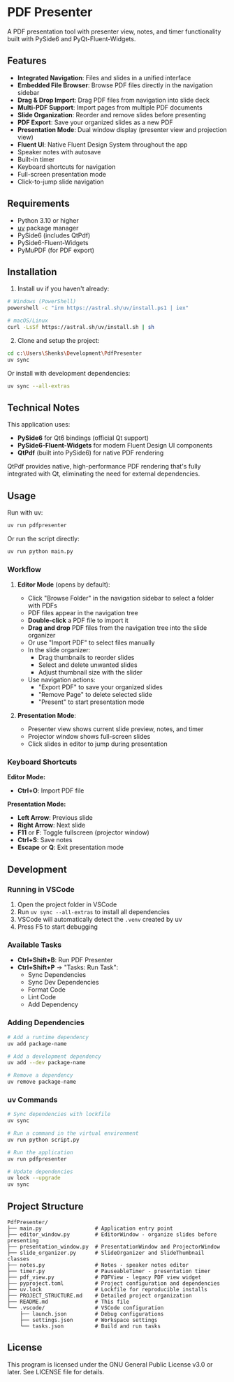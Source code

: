 # PDF Presenter

A PDF presentation tool with presenter view, notes, and timer functionality built with PySide6 and PyQt-Fluent-Widgets.

## Features

- **Integrated Navigation**: Files and slides in a unified interface
- **Embedded File Browser**: Browse PDF files directly in the navigation sidebar
- **Drag & Drop Import**: Drag PDF files from navigation into slide deck
- **Multi-PDF Support**: Import pages from multiple PDF documents
- **Slide Organization**: Reorder and remove slides before presenting
- **PDF Export**: Save your organized slides as a new PDF
- **Presentation Mode**: Dual window display (presenter view and projection view)
- **Fluent UI**: Native Fluent Design System throughout the app
- Speaker notes with autosave
- Built-in timer
- Keyboard shortcuts for navigation
- Full-screen presentation mode
- Click-to-jump slide navigation

## Requirements

- Python 3.10 or higher
- [uv](https://docs.astral.sh/uv/) package manager
- PySide6 (includes QtPdf)
- PySide6-Fluent-Widgets
- PyMuPDF (for PDF export)

## Installation

1. Install uv if you haven't already:
```bash
# Windows (PowerShell)
powershell -c "irm https://astral.sh/uv/install.ps1 | iex"

# macOS/Linux
curl -LsSf https://astral.sh/uv/install.sh | sh
```

2. Clone and setup the project:
```bash
cd c:\Users\Shenks\Development\PdfPresenter
uv sync
```

Or install with development dependencies:
```bash
uv sync --all-extras
```

## Technical Notes

This application uses:
- **PySide6** for Qt6 bindings (official Qt support)
- **PySide6-Fluent-Widgets** for modern Fluent Design UI components
- **QtPdf** (built into PySide6) for native PDF rendering

QtPdf provides native, high-performance PDF rendering that's fully integrated with Qt, eliminating the need for external dependencies.

## Usage

Run with uv:
```bash
uv run pdfpresenter
```

Or run the script directly:
```bash
uv run python main.py
```

### Workflow

1. **Editor Mode** (opens by default):
   - Click "Browse Folder" in the navigation sidebar to select a folder with PDFs
   - PDF files appear in the navigation tree
   - **Double-click** a PDF file to import it
   - **Drag and drop** PDF files from the navigation tree into the slide organizer
   - Or use "Import PDF" to select files manually
   - In the slide organizer:
     - Drag thumbnails to reorder slides
     - Select and delete unwanted slides
     - Adjust thumbnail size with the slider
   - Use navigation actions:
     - "Export PDF" to save your organized slides
     - "Remove Page" to delete selected slide
     - "Present" to start presentation mode

2. **Presentation Mode**:
   - Presenter view shows current slide preview, notes, and timer
   - Projector window shows full-screen slides
   - Click slides in editor to jump during presentation

### Keyboard Shortcuts

**Editor Mode:**
- **Ctrl+O**: Import PDF file

**Presentation Mode:**
- **Left Arrow**: Previous slide
- **Right Arrow**: Next slide
- **F11** or **F**: Toggle fullscreen (projector window)
- **Ctrl+S**: Save notes
- **Escape** or **Q**: Exit presentation mode

## Development

### Running in VSCode

1. Open the project folder in VSCode
2. Run `uv sync --all-extras` to install all dependencies
3. VSCode will automatically detect the `.venv` created by uv
4. Press F5 to start debugging

### Available Tasks

- **Ctrl+Shift+B**: Run PDF Presenter
- **Ctrl+Shift+P** → "Tasks: Run Task":
  - Sync Dependencies
  - Sync Dev Dependencies
  - Format Code
  - Lint Code
  - Add Dependency

### Adding Dependencies

```bash
# Add a runtime dependency
uv add package-name

# Add a development dependency
uv add --dev package-name

# Remove a dependency
uv remove package-name
```

### uv Commands

```bash
# Sync dependencies with lockfile
uv sync

# Run a command in the virtual environment
uv run python script.py

# Run the application
uv run pdfpresenter

# Update dependencies
uv lock --upgrade
uv sync
```

## Project Structure

```
PdfPresenter/
├── main.py                 # Application entry point
├── editor_window.py        # EditorWindow - organize slides before presenting
├── presentation_window.py  # PresentationWindow and ProjectorWindow
├── slide_organizer.py      # SlideOrganizer and SlideThumbnail classes
├── notes.py                # Notes - speaker notes editor
├── timer.py                # PauseableTimer - presentation timer
├── pdf_view.py             # PDFView - legacy PDF view widget
├── pyproject.toml          # Project configuration and dependencies
├── uv.lock                 # Lockfile for reproducible installs
├── PROJECT_STRUCTURE.md    # Detailed project organization
├── README.md               # This file
└── .vscode/                # VSCode configuration
    ├── launch.json         # Debug configurations
    ├── settings.json       # Workspace settings
    └── tasks.json          # Build and run tasks
```

## License

This program is licensed under the GNU General Public License v3.0 or later.
See LICENSE file for details.
